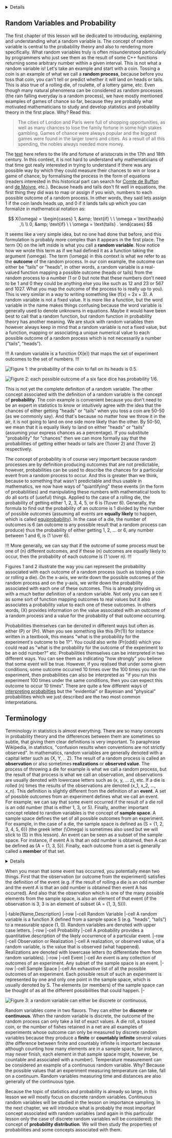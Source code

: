 <details>
Statistics and probability are two pretty complex and large topics. Our personal opinion though is that they are very few references or books out there which we believe do explain these fields the right way especially to people who know nothing of the subject. They are either providing tons of pointless examples without explaining the theory, or just give the theory in the form of equations and definitions without really explaining what they mean. We do believe this lesson is one of the best introductions (at least of all the documents we found) on the web so far on probability and statistics.  

This lesson is not a complete introduction in statistics. This is more a crash course which hopefully provides enough information on the topic for anybody to understand how, why and where statistical methods and probability are used in rendering (particularly with regard to these Monte Carlo methods).
</details>

## Random Variables and Probability

The first chapter of this lesson will be dedicated to introducing, explaining and understanding what a random variable is. The concept of random variable is central to the probability theory and also to rendering more specifically. What random variables truly is often misunderstood particularly by programmers who just see them as the result of some C++ functions returning some arbitrary number within a given interval. This is not what a random variable is! Let's take an example and start with a coin. Tossing a coin is an example of what we call a **random process**, because before you toss that coin, you can't tell or predict whether it will land on heads or tails. This is also true of a rolling die, of roulette, of a lottery game, etc. Even though many natural phenomena can be considered as random processes (the rain falling everyday is a random process), we have mostly mentioned examples of games of chance so far, because they are probably what motivated mathematicians to study and develop statistics and probability theory in the first place. Why? Read this:

> The cities of London and Paris were full of shopping opportunities, as well as many chances to lose the family fortune in some high stakes gambling. Games of chance were always popular and the biggest games were found in the larger towns and cities. As a result of all this spending, the nobles always needed more money.

The [text](http://www.hyw.com/books/history/Aristocr.htm) here refers to the life and fortune of aristocrats in the 17th and 18th century. In this context, it is not hard to understand why mathematicians of that time got really interested in trying to understand if there was any possible way by which they could measure their chances to win or lose a game of chance, by formalising the process in the form of equations (readers interested in this historical part can search for [Comte de Buffon](http://en.wikipedia.org/wiki/Georges-Louis_Leclerc,_Comte_de_Buffon) and [de Moivre](http://en.wikipedia.org/wiki/De_Moivre), etc.). Because heads and tails don't fit well in equations, the first thing they did was to map or assign if you wish, numbers to each possible outcome of a random process. In other words, they said lets assign 1 if the coin lands heads up, and 0 if it lands tails up which you can formalize in mathematical notation as:

$$
X(\omega) = 
\begin{cases}
1, &amp; \text{if} \ \ \omega = \text{heads} ,\\
\\
 0, &amp; \text{if} \ \ \omega = \text{tails} .
\end{cases}
$$

It seems like a very simple idea, but no one had done that before, and this formulation is probably more complex than it appears in the first place. The term \(X\) on the left inside is what you call a **random variable**. Now notice how we wrote this term as if we had defined it as a function taking the argument \(\omega\). The term \(\omega\) in this context is what we refer to as the **outcome** of the random process. In our coin example, the outcome can either be "tails" or "heads", in other words, a random variable is a real-valued function mapping a possible outcome (heads or tails) from the random process to a number (1 or 0 but note that these numbers don't need to be 1 and 0 they could be anything else you like such as 12 and 23 or 567 and 1027. What you map the outcome of the process to is really up to you). This is very similar in a way to writing something like \(f(x) = 2x + 3\). A random variable is not a fixed value. It is more like a function, but the word variable in the name makes things confusing because the word variable is generally used to denote unknowns in equations. Maybe it would have been best to call that a random function, but random function in probability theory has another meaning. We are stuck with random variables then however always keep in mind that a random variable is not a fixed value, but a function, mapping or associating a unique numerical value to each possible outcome of a random process which is not necessarily a number ("tails", "heads").

!!!
A random variable is a function \(X(e)\) that maps the set of experiment outcomes to the set of numbers.
!!!

![Figure 1: the probability of the coin to fall on its heads is 0.5.](/images/monte-carlo-methods/coin.png?)

![Figure 2: each possible outcome of a six face dice has probability 1/6.](/images/monte-carlo-methods/die.png?)

This is not yet the complete definition of a random variable. The other concept associated with the definition of a random variable is the concept of **probability**. The coin example is convenient because you don't need to be an expert in statistics to know or intuitively agree with the idea that the chances of either getting "heads" or "tails" when you toss a coin are 50-50 (as we commonly say). And that's because no matter how we throw it in the air, it is not going to land on one side more likely than the other. By 50-50, we mean that it is equally likely to land on either "heads" or "tails" (assuming your express chances as a percentage). If you substitute "probability" for "chances" then we can more formally say that the probabilities of getting either heads or tails are \(1\over 2\) and \(1\over 2\) respectively.

The concept of probability is of course very important because random processes are by definition producing outcomes that are not predictable, however, probabilities can be used to describe the chances for a particular event from a random process to occur. And this is greater than we think, because to something that wasn't predictable and thus usable in mathematics, we now have ways of "quantifying" these events (in the form of probabilities) and manipulating these numbers with mathematical tools to do all sorts of (useful) things. Applied to the case of a rolling die, the probability of getting either 1, 2, 3, 4, 5, or 6 is \(1\over 6\). Generally, the formula to find out the probability of an outcome is 1 divided by the number of possible outcomes (assuming all events are **equally likely** to happen, which is called [equiprobability](http://en.wikipedia.org/wiki/Equiprobability)). In the case of a die, the number of outcomes is 6 (an outcome is any possible result that a random process can produce) thus the probability of either getting 1, 2, ... or 6, any number between 1 and 6, is \(1 \over 6\).

!!!
More generally, we can say that if the outcome of some process must be one of \(n\) different outcomes, and if these \(n\) outcomes are equally likely to occur, then the probability of each outcome is \(1 \over n\).
!!!

Figures 1 and 2 illustrate the way you can represent the probability associated with each outcome of a random process (such as tossing a coin or rolling a die). On the x-axis, we write down the possible outcomes of the random process and on the y-axis, we write down the probability associated with each one of these outcomes. This is already providing us with a much better definition of a random variable. Not only you can see it as some sort of function mapping outcomes to real values but it also associates a probability value to each one of these outcomes. In others words, \(X\) provides information on the value associated with an outcome of a random process and a value for the probability of that outcome occurring.

Probabilities themselves can be denoted in different ways but often as either \(P\) or \(Pr\). When you see something like this \(Pr(1)\) for instance written in a textbook, this means "what is the probability for the experiment's outcome to be 1?". You could also write \(Pr(odd)\) which you could read as "what is the probability for the outcome of the experiment to be an odd number?" etc. Probabilities themselves can be interpreted in two different ways. You can see them as indicating "how strongly" you believe that some event will be true. However, if you realised that under some given conditions, some outcome occurred 10 times over the 100 times you ran the experiment, then probabilities can also be interpreted as "if you run this experiment 100 times under the same conditions, then you can expect this outcome to occur 10 times". There are quite a few different ways of [interpreting probabilties](http://en.wikipedia.org/wiki/Probability_interpretations) but the "evidential" or Bayesian and "physical" probabilities which we just described are the two most common interpretations.

## Terminology

Terminology in statistics is almost everything. There are so many concepts in probability theory and the differences between them are sometimes so subtle, that giving them clear definitions is very important. To paraphrase Wikipedia, in statistics, "confusion results when conventions are not strictly observed". In mathematics, random variables are generally denoted with a capital letter such as \(X, Y, .. Z\). The result of a random process is called an **observation** or also sometimes **realizations** or **observed value**. The process of throwing a die for example is what we call a random process, but the result of that process is what we call an observation, and observations are usually denoted with lowercase letters such as \(x, y, ... z\), etc. If a die is rolled \(n\) times the results of the observations are denoted \(x_1, x_2, ..., x_n\). This definition is slightly different from the definition of an **event**. A set of possible outcomes from an experiment defines what we call an event. For example, we can say that some event occurred if the result of a die roll is an odd number (that is either 1, 3, or 5). Finally, another important concept related to random variables is the concept of **sample space**. A sample space defines the set of all possible outcomes from an experiment. For example, in the case of a die, the sample space is defined as \(S = \{1, 2, 3, 4, 5, 6\}\) (the greek letter \(\Omega\) is sometimes also used but we will stick to \(S\) in this lesson). An event can be seen as a subset of the sample space. For instance, if event A is that an odd number is obtained, then A can be defined as \(A = \{1, 3, 5\}\). Finally, each outcome from a set is generally called a **member** of that set.

<details>
Sample space can either be used to define [elementary events](http://en.wikipedia.org/wiki/Elementary_event) or [non-elementary](http://en.wikipedia.org/wiki/Sigma-algebra) events. Let's explain. Imagine you have 10 cards labeled and that each card is labeled with the number 0, 1, or 2\. Now let's imagine you have 3 cards labeled 0, 5 cards labeled 1, and 2 cards labeled 2. The sample sample space of non-elementary events is \(S=\{0, 0, 0, 1, 1, 1, 1, 1, 2, 2\}\) and the sample space of elementary events is \(S=\{0, 1, 2\}\).
</details>

When you mean that some event has occurred, you potentially mean two things. First that the observation (or outcome from the experiment) satisfies the definition of the event (e.g. if the result of rolling a die is an odd number and the event A is that an odd number is obtained then event A has occurred). And also that the observation which is one of the many possible elements from the sample space, is also an element of that event (if the observation is 3, 3 is an element of subset \(A = \{1, 3, 5\}\)).

|-table{Name,Description}
|-row
|-cell
Random Variable
|-cell
A random variable is a function X defined from a sample space S (e.g. "heads", "tails") to a measurable space (1, 0). Random variables are denoted with upper case letters.
|-row
|-cell
Probability
|-cell
A probability provides a quantitative description of the likely occurrence of a particular event.
|-row
|-cell
Observation or Realization
|-cell
A realization, or observed value, of a random variable, is the value that is observed (what happened). Realizations are denoted with lowercase letters (to differentiate them from random variables).
|-row
|-cell
Event
|-cell
An event is any collection of outcomes of an experiment. Any subset of the sample space is an event.
|-row
|-cell
Sample Space
|-cell
An exhaustive list of all the possible outcomes of an experiment. Each possible result of such an experiment is represented by one and only one point in the sample space, which is usually denoted by S. The elements (or members) of the sample space can be thought of as all the different possibilities that could happen.
|-

![Figure 3: a random variable can either be discrete or continuous.](/images/monte-carlo-methods/rvdiscretecontinuous.png?)

Random variables come in two flavors. They can either be **discrete** or **continuous**. When the random variable is discrete, the outcome of the random process can only take a list of exact values. A die roll, a tossed coin, or the number of fishes retained in a net are all examples of experiments whose outcome can only be measured by discrete random variables because they produce a **finite** or **countably infinite** several values (the difference between finite and countably infinite is important because although counting how many elements are in a sample space, for instance, may never finish, each element in that sample space might, however, be countable and associated with a number). Temperature measurement can be considered an example of a continuous random variable. Why? Because the possible values that an experiment measuring temperature can take, fall on a continuum. Random variables measuring time and distances are also generally of the continuous type.

Because the topic of statistics and probability is already so large, in this lesson we will mostly focus on discrete random variables. Continuous random variables will be studied in the lesson on importance sampling. In the next chapter, we will introduce what is probably the most important concept associated with random variables (and again in this particular lesson only the case of discrete random variables will be considered): the concept of **probability distribution**. We will then study the properties of probabilities and some concepts associated with them.